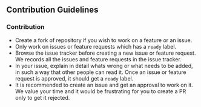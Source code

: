 ## Contribution Guidelines

### Contribution
- Create a fork of repository if you wish to work on a feature or an issue.
- Only work on issues or feature requests which has a `ready` label.
- Browse the issue tracker before creating a new issue or feature request. We records all the issues and feature requests in the issue tracker.
- In your issue, explain in detail whats wrong or what needs to be added, in such a way that other people can read it. Once an issue or feature request is approved, it should get a `ready` label.
- It is recommended to create an issue and get an approval to work on it. We value your time and it would be frustrating for you to create a PR only to get it rejected.